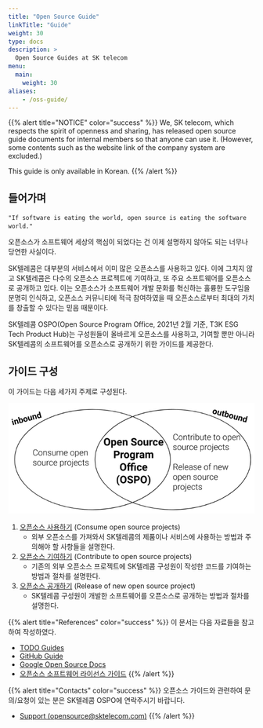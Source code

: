 ```yaml
---
title: "Open Source Guide"
linkTitle: "Guide"
weight: 30
type: docs
description: >
  Open Source Guides at SK telecom
menu:
  main:
    weight: 30
aliases:
    - /oss-guide/
---
```


{{% alert title="NOTICE" color="success" %}}
We, SK telecom, which respects the spirit of openness and sharing, has released open source guide documents for internal members so that anyone can use it. (However, some contents such as the website link of the company system are excluded.)

This guide is only available in Korean.
{{% /alert %}}

## 들어가며

`"If software is eating the world, open source is eating the software world."`

오픈소스가 소프트웨어 세상의 핵심이 되었다는 건 이제 설명하지 않아도 되는 너무나 당연한 사실이다.

SK텔레콤은 대부분의 서비스에서 이미 많은 오픈소스를 사용하고 있다. 이에 그치지 않고 SK텔레콤은 다수의 오픈소스 프로젝트에 기여하고, 또 주요 소프트웨어를 오픈소스로 공개하고 있다. 이는 오픈소스가 소프트웨어 개발 문화를 혁신하는 훌륭한 도구임을 분명히 인식하고, 오픈소스 커뮤니티에 적극 참여하였을 때 오픈소스로부터 최대의 가치를 창출할 수 있다는 믿음 때문이다.

SK텔레콤 OSPO(Open Source Program Office, 2021년 2월 기준, T3K ESG Tech Product Hub)는 구성원들이 올바르게 오픈소스를 사용하고, 기여할 뿐만 아니라 SK텔레콤의 소프트웨어를 오픈소스로 공개하기 위한 가이드를 제공한다.

## 가이드 구성

이 가이드는 다음 세가지 주제로 구성된다.

![ospo](./ospo.png)

1. [오픈소스 사용하기](/guide/use) (Consume open source projects)
   * 외부 오픈소스를 가져와서 SK텔레콤의 제품이나 서비스에 사용하는 방법과 주의해야 할 사항들을 설명한다.
2. [오픈소스 기여하기](/guide/contribute) (Contribute to open source projects)
   * 기존의 외부 오픈소스 프로젝트에 SK텔레콤 구성원이 작성한 코드를 기여하는 방법과 절차를 설명한다.
3. [오픈소스 공개하기](/guide/release) (Release of new open source project)
   * SK텔레콤 구성원이 개발한 소프트웨어를 오픈소스로 공개하는 방법과 절차를 설명한다.
  

{{% alert title="References" color="success" %}}
이 문서는 다음 자료들을 참고하여 작성하였다.
* [TODO Guides](https://todogroup.org/guides/)
* [GitHub Guide](https://opensource.guide/)
* [Google Open Source Docs](https://opensource.google/docs/)
* [오픈소스 소프트웨어 라이선스 가이드](https://www.olis.or.kr/license/licenseGuide.do)
{{% /alert %}}


{{% alert title="Contacts" color="success" %}}
오픈소스 가이드와 관련하여 문의/요청이 있는 분은 SK텔레콤 OSPO에 연락주시기 바랍니다. 
* [Support (opensource@sktelecom.com)](https://link-removed/)
{{% /alert %}}

